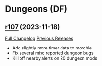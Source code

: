 # <DBM Mod> Dungeons (DF)

## [r107](https://github.com/DeadlyBossMods/DBM-Dungeons/tree/r107) (2023-11-18)
[Full Changelog](https://github.com/DeadlyBossMods/DBM-Dungeons/compare/r106...r107) [Previous Releases](https://github.com/DeadlyBossMods/DBM-Dungeons/releases)

- Add slightly more timer data to morchie  
- Fix several misc reported dungeon bugs  
- Kill off nearby alerts on 20 dungeon mods  
